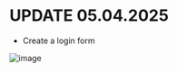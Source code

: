 # UPDATE 05.04.2025
- Create a login form

![image](https://github.com/user-attachments/assets/e4da5084-b42e-4239-972b-8377afe277f3)
